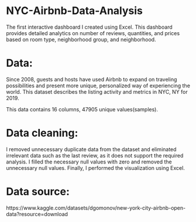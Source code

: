 # NYC-Airbnb-Data-Analysis
The first interactive dashboard I created using Excel. This dashboard provides detailed analytics on number of reviews, quantities, and prices based on room type, neighborhood group, and neighborhood.


<h1>Data:</h1>
Since 2008, guests and hosts have used Airbnb to expand on traveling possibilities and present more unique, personalized way of experiencing the world. This dataset describes the listing activity and metrics in NYC, NY for 2019.

This data contains 16 columns, 47905 unique values(samples).

<h1>Data cleaning:</h1>
I removed unnecessary duplicate data from the dataset and eliminated irrelevant data such as the last review, as it does not support the required analysis. I filled the necessary null values with zero and removed the unnecessary null values. Finally, I performed the visualization using Excel.

<h1>Data source:</h1>
https://www.kaggle.com/datasets/dgomonov/new-york-city-airbnb-open-data?resource=download

